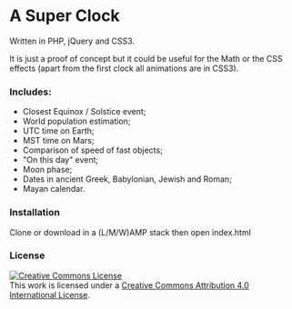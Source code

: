 # A Super Clock

Written in PHP, jQuery and CSS3.

It is just a proof of concept but it could be useful for the Math or the CSS effects (apart from the first clock all animations are in CSS3).

### Includes:
- Closest Equinox / Solstice event;
- World population estimation;
- UTC time on Earth;
- MST time on Mars;
- Comparison of speed of fast objects;
- "On this day" event;
- Moon phase;
- Dates in ancient Greek, Babylonian, Jewish and Roman;
- Mayan calendar.

### Installation

Clone or download in a (L/M/W)AMP stack then open index.html

### License

<a rel="license" href="http://creativecommons.org/licenses/by/4.0/"><img alt="Creative Commons License" style="border-width:0" src="https://i.creativecommons.org/l/by/4.0/88x31.png" /></a><br />This work is licensed under a <a rel="license" href="http://creativecommons.org/licenses/by/4.0/">Creative Commons Attribution 4.0 International License</a>.